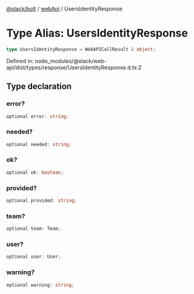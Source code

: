 [@slack/bolt](../../../../index.md) / [webApi](../index.md) / UsersIdentityResponse

# Type Alias: UsersIdentityResponse

```ts
type UsersIdentityResponse = WebAPICallResult & object;
```

Defined in: node\_modules/@slack/web-api/dist/types/response/UsersIdentityResponse.d.ts:2

## Type declaration

### error?

```ts
optional error: string;
```

### needed?

```ts
optional needed: string;
```

### ok?

```ts
optional ok: boolean;
```

### provided?

```ts
optional provided: string;
```

### team?

```ts
optional team: Team;
```

### user?

```ts
optional user: User;
```

### warning?

```ts
optional warning: string;
```

